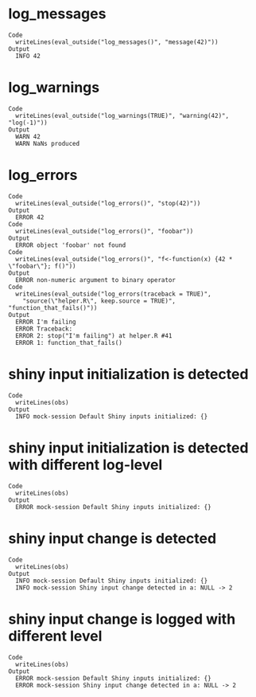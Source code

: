 # log_messages

    Code
      writeLines(eval_outside("log_messages()", "message(42)"))
    Output
      INFO 42

# log_warnings

    Code
      writeLines(eval_outside("log_warnings(TRUE)", "warning(42)", "log(-1)"))
    Output
      WARN 42
      WARN NaNs produced

# log_errors

    Code
      writeLines(eval_outside("log_errors()", "stop(42)"))
    Output
      ERROR 42
    Code
      writeLines(eval_outside("log_errors()", "foobar"))
    Output
      ERROR object 'foobar' not found
    Code
      writeLines(eval_outside("log_errors()", "f<-function(x) {42 * \"foobar\"}; f()"))
    Output
      ERROR non-numeric argument to binary operator
    Code
      writeLines(eval_outside("log_errors(traceback = TRUE)",
        "source(\"helper.R\", keep.source = TRUE)", "function_that_fails()"))
    Output
      ERROR I'm failing
      ERROR Traceback:
      ERROR 2: stop("I'm failing") at helper.R #41
      ERROR 1: function_that_fails()

# shiny input initialization is detected

    Code
      writeLines(obs)
    Output
      INFO mock-session Default Shiny inputs initialized: {}

# shiny input initialization is detected with different log-level

    Code
      writeLines(obs)
    Output
      ERROR mock-session Default Shiny inputs initialized: {}

# shiny input change is detected

    Code
      writeLines(obs)
    Output
      INFO mock-session Default Shiny inputs initialized: {}
      INFO mock-session Shiny input change detected in a: NULL -> 2

# shiny input change is logged with different level

    Code
      writeLines(obs)
    Output
      ERROR mock-session Default Shiny inputs initialized: {}
      ERROR mock-session Shiny input change detected in a: NULL -> 2

